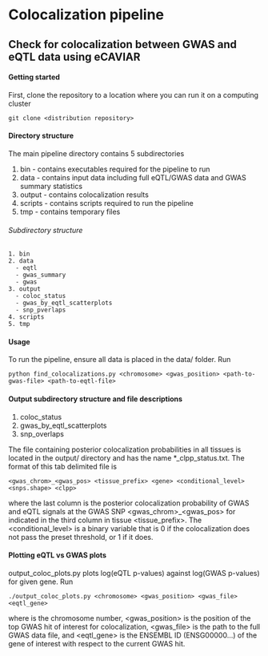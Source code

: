 # Colocalization pipeline
## Check for colocalization between GWAS and eQTL data using eCAVIAR

#### Getting started
First, clone the repository to a location where you can run it on a computing cluster

```
git clone <distribution repository>
```

#### Directory structure
The main pipeline directory contains 5 subdirectories

1. bin - contains executables required for the pipeline to run
2. data - contains input data including full eQTL/GWAS data and GWAS summary statistics
3. output - contains colocalization results
4. scripts - contains scripts required to run the pipeline
5. tmp - contains temporary files

###### Subdirectory structure
```
1. bin   
2. data 
  - eqtl
  - gwas_summary
  - gwas
3. output 
  - coloc_status
  - gwas_by_eqtl_scatterplots
  - snp_pverlaps
4. scripts                    
5. tmp   
```
#### Usage
To run the pipeline, ensure all data is placed in the data/ folder. Run

```
python find_colocalizations.py <chromosome> <gwas_position> <path-to-gwas-file> <path-to-eqtl-file>
```
#### Output subdirectory structure and file descriptions
1. coloc_status
2. gwas_by_eqtl_scatterplots
3. snp_overlaps

The file containing posterior colocalization probabilities in all tissues is located in the output/ directory and has the name *_clpp_status.txt. The format of this tab delimited file is

```
<gwas_chrom>_<gwas_pos> <tissue_prefix> <gene> <conditional_level> <snps.shape> <clpp>
```

where the last column <clpp> is the posterior colocalization probability of GWAS and eQTL signals at the GWAS SNP <gwas_chrom>_<gwas_pos> for <gene> indicated in the third column in tissue <tissue_prefix>. The <conditional_level> is a binary variable that is 0 if the colocalization does not pass the preset threshold, or 1 if it does.

 #### Plotting eQTL vs GWAS plots
 output_coloc_plots.py plots log(eQTL p-values) against log(GWAS p-values) for given gene. Run

 ```
./output_coloc_plots.py <chromosome> <gwas_position> <gwas_file> <eqtl_gene>
 ```
where <chromosome> is the chromosome number, <gwas_position> is the position of the top GWAS hit of interest for colocalization, <gwas_file> is the path to the full GWAS data file, and <eqtl_gene> is the ENSEMBL ID (ENSG00000...) of the gene of interest with respect to the current GWAS hit.
